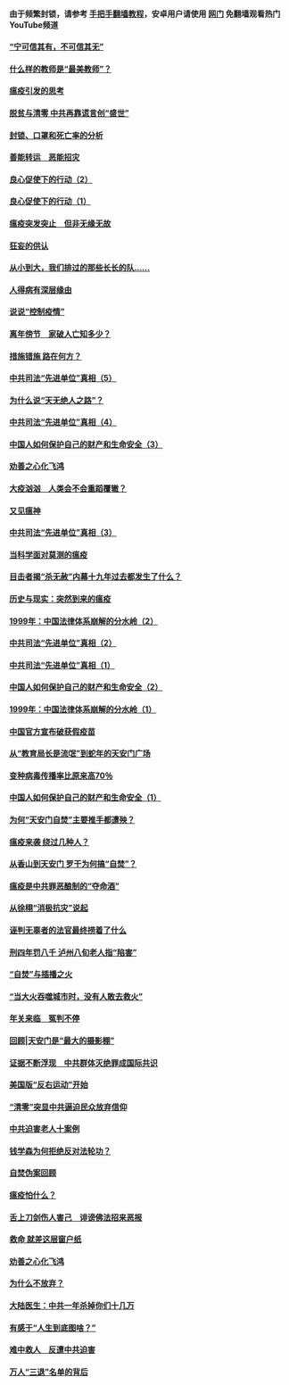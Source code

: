 #### 由于频繁封锁，请参考 [手把手翻墙教程](https://github.com/gfw-breaker/guides/wiki/)，安卓用户请使用 [网门](https://github.com/gfw-breaker/nogfw/blob/master/dl.md?t=03111400) 免翻墙观看热门YouTube频道 

#### [“宁可信其有，不可信其无”](../pages/19/421691.md?t=03111400) 

#### [什么样的教师是“最美教师”？](../pages/19/421755.md?t=03111400) 

#### [瘟疫引发的思考](../pages/19/421594.md?t=03111400) 

#### [脱贫与清零 中共再靠谎言创“盛世”](../pages/19/421590.md?t=03111400) 

#### [封锁、口罩和死亡率的分析](../pages/19/421495.md?t=03111400) 

#### [善能转运　恶能招灾](../pages/19/421334.md?t=03111400) 

#### [良心促使下的行动（2）](../pages/19/421361.md?t=03111400) 

#### [良心促使下的行动（1）](../pages/19/421302.md?t=03111400) 

#### [瘟疫突发突止　但非无缘无故](../pages/19/421281.md?t=03111400) 

#### [狂妄的供认](../pages/19/421199.md?t=03111400) 

#### [从小到大，我们排过的那些长长的队……](../pages/19/421243.md?t=03111400) 

#### [人得病有深层缘由](../pages/19/420864.md?t=03111400) 

#### [说说“控制疫情”](../pages/19/420831.md?t=03111400) 

#### [离年傍节　家破人亡知多少？](../pages/19/420563.md?t=03111400) 

#### [措施错施  路在何方？](../pages/19/420076.md?t=03111400) 

#### [中共司法“先进单位”真相（5）](../pages/19/419453.md?t=03111400) 

#### [为什么说“天无绝人之路”？](../pages/19/419618.md?t=03111400) 

#### [中共司法“先进单位”真相（4）](../pages/19/419452.md?t=03111400) 

#### [中国人如何保护自己的财产和生命安全（3）](../pages/19/419405.md?t=03111400) 

#### [劝善之心化飞鸿](../pages/19/418758.md?t=03111400) 

#### [大疫汹汹　人类会不会重蹈覆辙？](../pages/19/419691.md?t=03111400) 

#### [又见瘟神](../pages/19/419225.md?t=03111400) 

#### [中共司法“先进单位”真相（3）](../pages/19/419451.md?t=03111400) 

#### [当科学面对莫测的瘟疫](../pages/19/419625.md?t=03111400) 

#### [目击者揭“杀无赦”内幕十九年过去都发生了什么？](../pages/19/419617.md?t=03111400) 

#### [历史与现实：突然到来的瘟疫](../pages/19/419619.md?t=03111400) 

#### [1999年：中国法律体系崩解的分水岭（2）](../pages/19/419455.md?t=03111400) 

#### [中共司法“先进单位”真相（2）](../pages/19/419450.md?t=03111400) 

#### [中共司法“先进单位”真相（1）](../pages/19/419449.md?t=03111400) 

#### [中国人如何保护自己的财产和生命安全（2）](../pages/19/419404.md?t=03111400) 

#### [1999年：中国法律体系崩解的分水岭（1）](../pages/19/419454.md?t=03111400) 

#### [中国官方宣布破获假疫苗](../pages/19/419504.md?t=03111400) 

#### [从“教育局长是流氓”到蛇年的天安门广场](../pages/19/419470.md?t=03111400) 

#### [变种病毒传播率比原来高70％](../pages/19/419456.md?t=03111400) 

#### [中国人如何保护自己的财产和生命安全（1）](../pages/19/419403.md?t=03111400) 

#### [为何“天安门自焚”主要推手都遭殃？](../pages/19/419348.md?t=03111400) 

#### [瘟疫来袭 绕过几种人？](../pages/19/419349.md?t=03111400) 

#### [从香山到天安门 罗干为何搞“自焚”？](../pages/19/419270.md?t=03111400) 

#### [瘟疫是中共罪恶酿制的“夺命酒”](../pages/19/419223.md?t=03111400) 

#### [从徐栩“消极抗灾”说起](../pages/19/419224.md?t=03111400) 

#### [诬判无辜者的法官最终捞着了什么](../pages/19/419268.md?t=03111400) 

#### [刑四年罚八千 泸州八旬老人指“陷害”](../pages/19/419232.md?t=03111400) 

#### [“自焚”与插播之火](../pages/19/419226.md?t=03111400) 

#### [“当大火吞噬城市时，没有人敢去救火”](../pages/19/419077.md?t=03111400) 

#### [年关来临　冤判不停](../pages/19/419093.md?t=03111400) 

#### [回顾|天安门是“最大的摄影棚”](../pages/19/380866.md?t=03111400) 

#### [证据不断浮现　中共群体灭绝罪成国际共识](../pages/19/419031.md?t=03111400) 

#### [美国版“反右运动”开始](../pages/19/419030.md?t=03111400) 

#### [“清零”突显中共逼迫民众放弃信仰](../pages/19/418995.md?t=03111400) 

#### [中共迫害老人十案例](../pages/19/418831.md?t=03111400) 

#### [钱学森为何拒绝反对法轮功？](../pages/19/418905.md?t=03111400) 

#### [自焚伪案回顾](../pages/19/418799.md?t=03111400) 

#### [瘟疫怕什么？](../pages/19/418800.md?t=03111400) 

#### [舌上刀剑伤人害己　诽谤佛法招来恶报](../pages/19/418731.md?t=03111400) 

#### [救命 就差这层窗户纸](../pages/19/418706.md?t=03111400) 

#### [劝善之心化飞鸿](../pages/19/416766.md?t=03111400) 

#### [为什么不放弃？](../pages/19/418691.md?t=03111400) 

#### [大陆医生：中共一年杀掉你们十几万](../pages/19/418670.md?t=03111400) 

#### [有感于“人生到底图啥？”](../pages/19/418624.md?t=03111400) 

#### [难中救人　反遭中共迫害](../pages/19/418414.md?t=03111400) 

#### [万人“三退”名单的背后](../pages/19/418505.md?t=03111400) 

